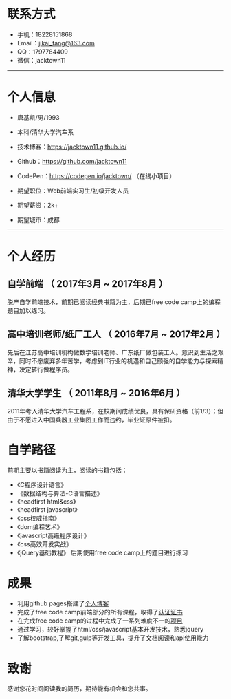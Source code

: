 
# 联系方式

- 手机：18228151868
- Email：jikai_tang@163.com
- QQ：1797784409
- 微信：jacktown11

---

# 个人信息

 - 唐基凯/男/1993 
 
 - 本科/清华大学汽车系
 
 - 技术博客：https://jacktown11.github.io/
 
 - Github：https://github.com/jacktown11
 
 - CodePen：https://codepen.io/jacktown/ （在线小项目）
 
 - 期望职位：Web前端实习生/初级开发人员
 
 - 期望薪资：2k+
 
 - 期望城市：成都

---

# 个人经历

## 自学前端 （ 2017年3月 ~ 2017年8月 ）

脱产自学前端技术，前期已阅读经典书籍为主，后期已free code camp上的编程题目加以练习。

## 高中培训老师/纸厂工人 （ 2016年7月 ~ 2017年2月 ）

先后在江苏高中培训机构做数学培训老师、广东纸厂做包装工人。意识到生活之艰辛，同时不愿废弃多年苦学，考虑到IT行业的机遇和自己颇强的自学能力与探索精神，决定转行做程序员。

## 清华大学学生 （ 2011年8月 ~ 2016年6月 ）

2011年考入清华大学汽车工程系，在校期间成绩优良，具有保研资格（前1/3）；但由于不愿进入中国兵器工业集团工作而违约，毕业证原件被扣。

# 自学路径

前期主要以书籍阅读为主，阅读的书籍包括：
 - 《C程序设计语言》
 - 《数据结构与算法-C语言描述》
 - 《headfirst html&css》
 - 《headfirst javascript》
 - 《css权威指南》
 - 《dom编程艺术》
 - 《javascript高级程序设计》
 - 《css高效开发实战》
 - 《jQuery基础教程》
后期使用free code camp上的题目进行练习

# 成果
- 利用github pages搭建了[个人博客](https://jacktown11.github.io/index.html)
- 完成了free code camp前端部分的所有课程，取得了[认证证书](https://freecodecamp.cn/jacktown11/front-end-certification)
- 在完成free code camp的过程中完成了一系列难度不一的[项目](https://codepen.io/jacktown/pens/public/)
- 通过学习，较好掌握了html/css/javascript基本开发技术，熟悉jquery
- 了解bootstrap,了解git,gulp等开发工具，提升了文档阅读和api使用能力

# 致谢
感谢您花时间阅读我的简历，期待能有机会和您共事。
